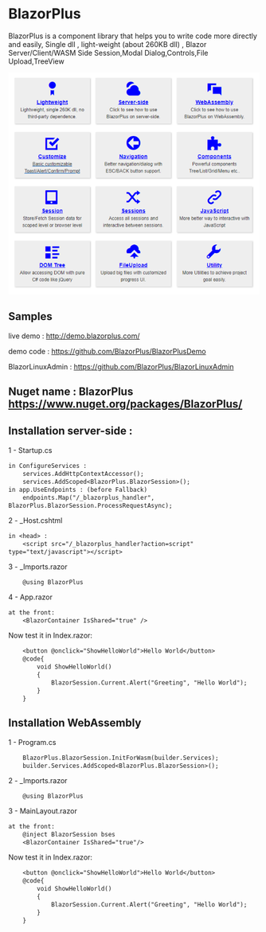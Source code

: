 # BlazorPlus

BlazorPlus is a component library that helps you to write code more directly and easily, 
Single dll , light-weight (about 260KB dll) , 
Blazor Server/Client/WASM Side Session,Modal Dialog,Controls,File Upload,TreeView

![Screenshot](https://github.com/BlazorPlus/BlazorPlus/raw/master/images/s002.png)


## Samples

live demo : http://demo.blazorplus.com/

demo code : https://github.com/BlazorPlus/BlazorPlusDemo

BlazorLinuxAdmin : https://github.com/BlazorPlus/BlazorLinuxAdmin


## Nuget name : BlazorPlus https://www.nuget.org/packages/BlazorPlus/

## Installation server-side : 

1 - Startup.cs
```
in ConfigureServices :
	services.AddHttpContextAccessor();
	services.AddScoped<BlazorPlus.BlazorSession>();
in app.UseEndpoints : (before Fallback)
	endpoints.Map("/_blazorplus_handler", BlazorPlus.BlazorSession.ProcessRequestAsync);
```

2 - _Host.cshtml
```
in <head> :
	<script src="/_blazorplus_handler?action=script" type="text/javascript"></script>
```

3 - _Imports.razor
```
	@using BlazorPlus
```

4 - App.razor
```
at the front:
	<BlazorContainer IsShared="true" />
```

Now test it in Index.razor: 
```
	<button @onclick="ShowHelloWorld">Hello World</button>
	@code{
		void ShowHelloWorld()
		{
			BlazorSession.Current.Alert("Greeting", "Hello World");
		}
	}
```



## Installation WebAssembly

1 - Program.cs
```
	BlazorPlus.BlazorSession.InitForWasm(builder.Services);
	builder.Services.AddScoped<BlazorPlus.BlazorSession>();
```

2 - _Imports.razor
```
	@using BlazorPlus
```

3 - MainLayout.razor
```
at the front:
	@inject BlazorSession bses
	<BlazorContainer IsShared="true"/>
```

Now test it in Index.razor: 
```
	<button @onclick="ShowHelloWorld">Hello World</button>
	@code{
		void ShowHelloWorld()
		{
			BlazorSession.Current.Alert("Greeting", "Hello World");
		}
	}
```